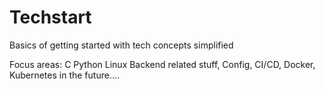 # Techstart
Basics of getting started with tech concepts simplified

Focus areas:
C
Python
Linux
Backend related stuff, Config, CI/CD, Docker, Kubernetes in the future....
